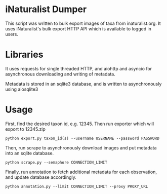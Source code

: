 # iNaturalist Dumper

This script was written to bulk export images of taxa from inaturalist.org. It uses iNaturalist's bulk export HTTP API which is available to logged in users.

# Libraries

It uses requests for single threaded HTTP, and aiohttp and asyncio for asynchronous downloading and writing of metadata.

Metadata is stored in an sqlite3 database, and is written to asynchronously using aiosqlite3

# Usage

First, find the desired taxon id, e.g. 12345. Then run exporter which will export to 12345.zip

`python export.py taxon_id(s) --username USERNAME --password PASSWORD`

Then, run scrape to asynchronously download images and put metadata into an sqlite database.

`python scrape.py --semaphore CONNECTION_LIMIT`

Finally, run annotation to fetch additional metadata for each observation, and update database accordingly.

`python annotation.py --limit CONNECTION_LIMIT --proxy PROXY_URL`
